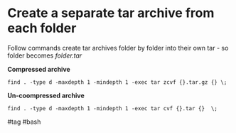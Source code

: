 # Create a separate tar archive from each folder

Follow commands create tar archives folder by folder into their own tar - so folder becomes *folder.tar*

**Compressed archive**

```shell
find . -type d -maxdepth 1 -mindepth 1 -exec tar zcvf {}.tar.gz {} \;
```

**Un-coompressed archive**

```shell
find . -type d -maxdepth 1 -mindepth 1 -exec tar cvf {}.tar {}  \;
```

#tag #bash 
